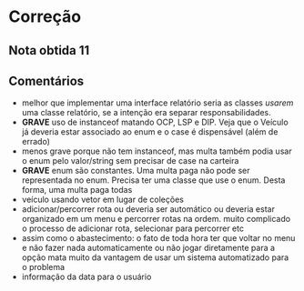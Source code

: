 # Correção

## Nota obtida 11

## Comentários

  - melhor que implementar uma interface relatório seria as classes *usarem* uma classe relatório, se a intenção era separar responsabilidades.
  - **GRAVE** uso de instanceof matando OCP, LSP e DIP. Veja que o Veículo já deveria estar associado ao enum e o case é dispensável (além de errado)
  - menos grave porque não tem instanceof, mas multa também podia usar o enum pelo valor/string sem precisar de case na carteira
  - **GRAVE** enum são constantes. Uma multa paga não pode ser representada no enum. Precisa ter uma classe que use o enum. Desta forma, uma multa paga todas
  - veículo usando vetor em lugar de coleções
  - adicionar/percorrer rota ou deveria ser automático ou deveria estar organizado em um menu e percorrer rotas na ordem. muito complicado o processo de adicionar rota, selecionar para percorrer etc
  - assim como o abastecimento: o fato de toda hora ter que voltar no menu e não fazer nada automaticamente ou não jogar diretamente para a opção mata muito da vantagem de usar um sistema automatizado para o problema
  - informação da data para o usuário

